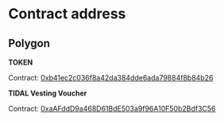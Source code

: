# Contract address



## Polygon

**TOKEN**

Contract: [0xb41ec2c036f8a42da384dde6ada79884f8b84b26](https://polygonscan.com/address/0xb41ec2c036f8a42da384dde6ada79884f8b84b26)



**TIDAL Vesting Voucher**

Contract: [0xaAFddD9a468D61BdE503a9f96A10F50b2Bdf3C56](https://polygonscan.com/address/0xaAFddD9a468D61BdE503a9f96A10F50b2Bdf3C56)

